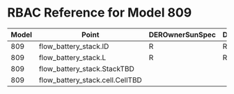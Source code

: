 # RBAC Reference for Model 809

| Model | Point | DEROwnerSunSpec | DERInstallerSunSpec | DERVendorSunSpec | ServiceProviderSunSpec | GridOperatorSunSpec |
|-------|-------|------------------|---------------------|------------------|------------------------|---------------------|
| 809 | flow_battery_stack.ID | R | R | R | R | R |
| 809 | flow_battery_stack.L | R | R | R | R | R |
| 809 | flow_battery_stack.StackTBD |  |  |  |  |  |
| 809 | flow_battery_stack.cell.CellTBD |  |  |  |  |  |
